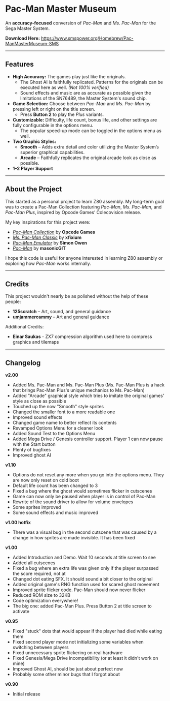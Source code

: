 # Pac-Man Master Museum

An **accuracy-focused** conversion of *Pac-Man* and *Ms. Pac-Man* for the Sega Master System.

**Download Here:** https://www.smspower.org/Homebrew/Pac-ManMasterMuseum-SMS

---

## Features
- **High Accuracy:** The games play just like the originals. 
  - The Ghost AI is faithfully replicated. Patterns for the originals can be executed here as well. *(Not 100% verified)*
  - Sound effects and music are as accurate as possible given the limitations of the SN76489, the Master System's sound chip.
- **Game Selection:** Choose between *Pac-Man* and *Ms. Pac-Man* by pressing left or right on the title screen.
  - Press **Button 2** to play the *Plus* variants.
- **Customizable:** Difficulty, life count, bonus life, and other settings are fully configurable in the options menu.
  - The popular speed-up mode can be toggled in the options menu as well.
- **Two Graphic Styles:**
  - **Smooth** – Adds extra detail and color utilizing the Master System’s superior graphical capabilities.
  - **Arcade** – Faithfully replicates the original arcade look as close as possible.
- **1–2 Player Support**

---

## About the Project
This started as a personal project to learn Z80 assembly. My long-term goal was to create a Pac-Man Collection featuring *Pac-Man*, *Ms. Pac-Man*, and *Pac-Man Plus*, inspired by Opcode Games’ Colecovision release.

My key inspirations for this project were:
- [*Pac-Man Collection*](https://cvaddict.com/profile.php?gameid=157) by **Opcode Games**
- [*Ms. Pac-Man Classic*](https://www.smspower.org/Homebrew/MsPacManClassic-SMS) by **xfixium**
- [*Pac-Man Emulator*](https://simonowen.com/articles/pacemu/) by **Simon Owen**
- [*Pac-Man*](https://github.com/masonicGIT/pacman) by **masonicGIT**

I hope this code is useful for anyone interested in learning Z80 assembly or exploring how *Pac-Man* works internally.

---

## Credits
This project wouldn't nearly be as polished without the help of these people:
- **125scratch** – Art, sound, and general guidance
- **umjammercammy** – Art and general guidance

Additional Credits:
- **Einar Saukas** - ZX7 compression algorithm used here to compress graphics and tilemaps

---


## Changelog
**v2.00**
- Added Ms. Pac-Man and Ms. Pac-Man Plus (Ms. Pac-Man Plus is a hack that brings Pac-Man Plus's unique mechanics to Ms. Pac-Man)
- Added "Arcade" graphical style which tries to imitate the original games' style as close as possible
- Touched up the now "Smooth" style sprites
- Changed the smaller font to a more readable one
- Improved sound effects
- Changed game name to better reflect its contents
- Revamped Options Menu for a cleaner look
- Added Sound Test to the Options Menu
- Added Mega Drive / Genesis controller support. Player 1 can now pause with the Start button
- Plenty of bugfixes
- Improved ghost AI

**v1.10**
- Options do not reset any more when you go into the options menu. They are now only reset on cold boot
- Default life count has been changed to 3
- Fixed a bug where the ghost would sometimes flicker in cutscenes
- Game can now only be paused when player is in control of Pac-Man
- Rewrite of the sound driver to allow for volume envelopes
- Some sprites improved
- Some sound effects and music improved

**v1.00 hotfix**
- There was a visual bug in the second cutscene that was caused by a change in how sprites are made invisible. It has been fixed

**v1.00**
- Added Introduction and Demo. Wait 10 seconds at title screen to see
- Added all cutscenes
- Fixed a bug where an extra life was given only if the player surpassed the score required, not at
- Changed dot eating SFX. It should sound a bit closer to the original
- Added original game's RNG function used for scared ghost movement
- Improved sprite flicker code. Pac-Man should now never flicker
- Reduced ROM size to 32KB
- Code optimization everywhere!
- The big one: added Pac-Man Plus. Press Button 2 at title screen to activate

**v0.95**
- Fixed "stuck" dots that would appear if the player had died while eating them
- Fixed second player mode not initializing some variables when switching between players
- Fixed unnecessary sprite flickering on real hardware
- Fixed Genesis/Mega Drive incompatibility (or at least it didn't work on mine)
- Improved Ghost AI, should be just about perfect now
- Probably some other minor bugs that I forgot about

**v0.90**
- Initial release
